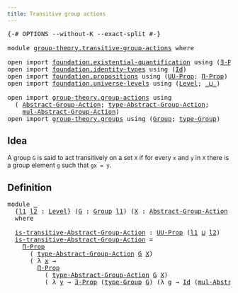 ```yaml
---
title: Transitive group actions
---
```


<pre class="Agda"><a id="50" class="Symbol">{-#</a> <a id="54" class="Keyword">OPTIONS</a> <a id="62" class="Pragma">--without-K</a> <a id="74" class="Pragma">--exact-split</a> <a id="88" class="Symbol">#-}</a>

<a id="93" class="Keyword">module</a> <a id="100" href="group-theory.transitive-group-actions.html" class="Module">group-theory.transitive-group-actions</a> <a id="138" class="Keyword">where</a>

<a id="145" class="Keyword">open</a> <a id="150" class="Keyword">import</a> <a id="157" href="foundation.existential-quantification.html" class="Module">foundation.existential-quantification</a> <a id="195" class="Keyword">using</a> <a id="201" class="Symbol">(</a><a id="202" href="foundation.existential-quantification.html#1666" class="Function">∃-Prop</a><a id="208" class="Symbol">)</a>
<a id="210" class="Keyword">open</a> <a id="215" class="Keyword">import</a> <a id="222" href="foundation.identity-types.html" class="Module">foundation.identity-types</a> <a id="248" class="Keyword">using</a> <a id="254" class="Symbol">(</a><a id="255" href="foundation-core.identity-types.html#1767" class="Datatype">Id</a><a id="257" class="Symbol">)</a>
<a id="259" class="Keyword">open</a> <a id="264" class="Keyword">import</a> <a id="271" href="foundation.propositions.html" class="Module">foundation.propositions</a> <a id="295" class="Keyword">using</a> <a id="301" class="Symbol">(</a><a id="302" href="foundation-core.propositions.html#1393" class="Function">UU-Prop</a><a id="309" class="Symbol">;</a> <a id="311" href="foundation-core.propositions.html#6694" class="Function">Π-Prop</a><a id="317" class="Symbol">)</a>
<a id="319" class="Keyword">open</a> <a id="324" class="Keyword">import</a> <a id="331" href="foundation.universe-levels.html" class="Module">foundation.universe-levels</a> <a id="358" class="Keyword">using</a> <a id="364" class="Symbol">(</a><a id="365" href="Agda.Primitive.html#597" class="Postulate">Level</a><a id="370" class="Symbol">;</a> <a id="372" href="Agda.Primitive.html#810" class="Primitive Operator">_⊔_</a><a id="375" class="Symbol">)</a>

<a id="378" class="Keyword">open</a> <a id="383" class="Keyword">import</a> <a id="390" href="group-theory.group-actions.html" class="Module">group-theory.group-actions</a> <a id="417" class="Keyword">using</a>
  <a id="425" class="Symbol">(</a> <a id="427" href="group-theory.group-actions.html#1205" class="Function">Abstract-Group-Action</a><a id="448" class="Symbol">;</a> <a id="450" href="group-theory.group-actions.html#1514" class="Function">type-Abstract-Group-Action</a><a id="476" class="Symbol">;</a>
    <a id="482" href="group-theory.group-actions.html#1993" class="Function">mul-Abstract-Group-Action</a><a id="507" class="Symbol">)</a>
<a id="509" class="Keyword">open</a> <a id="514" class="Keyword">import</a> <a id="521" href="group-theory.groups.html" class="Module">group-theory.groups</a> <a id="541" class="Keyword">using</a> <a id="547" class="Symbol">(</a><a id="548" href="group-theory.groups.html#2745" class="Function">Group</a><a id="553" class="Symbol">;</a> <a id="555" href="group-theory.groups.html#2988" class="Function">type-Group</a><a id="565" class="Symbol">)</a>
</pre>
## Idea

A group `G` is said to act transitively on a set `X` if for every `x` and `y` in `X` there is a group element `g` such that `gx = y`.

## Definition

<pre class="Agda"><a id="739" class="Keyword">module</a> <a id="746" href="group-theory.transitive-group-actions.html#746" class="Module">_</a>
  <a id="750" class="Symbol">{</a><a id="751" href="group-theory.transitive-group-actions.html#751" class="Bound">l1</a> <a id="754" href="group-theory.transitive-group-actions.html#754" class="Bound">l2</a> <a id="757" class="Symbol">:</a> <a id="759" href="Agda.Primitive.html#597" class="Postulate">Level</a><a id="764" class="Symbol">}</a> <a id="766" class="Symbol">(</a><a id="767" href="group-theory.transitive-group-actions.html#767" class="Bound">G</a> <a id="769" class="Symbol">:</a> <a id="771" href="group-theory.groups.html#2745" class="Function">Group</a> <a id="777" href="group-theory.transitive-group-actions.html#751" class="Bound">l1</a><a id="779" class="Symbol">)</a> <a id="781" class="Symbol">(</a><a id="782" href="group-theory.transitive-group-actions.html#782" class="Bound">X</a> <a id="784" class="Symbol">:</a> <a id="786" href="group-theory.group-actions.html#1205" class="Function">Abstract-Group-Action</a> <a id="808" href="group-theory.transitive-group-actions.html#767" class="Bound">G</a> <a id="810" href="group-theory.transitive-group-actions.html#754" class="Bound">l2</a><a id="812" class="Symbol">)</a>
  <a id="816" class="Keyword">where</a>

  <a id="825" href="group-theory.transitive-group-actions.html#825" class="Function">is-transitive-Abstract-Group-Action</a> <a id="861" class="Symbol">:</a> <a id="863" href="foundation-core.propositions.html#1393" class="Function">UU-Prop</a> <a id="871" class="Symbol">(</a><a id="872" href="group-theory.transitive-group-actions.html#751" class="Bound">l1</a> <a id="875" href="Agda.Primitive.html#810" class="Primitive Operator">⊔</a> <a id="877" href="group-theory.transitive-group-actions.html#754" class="Bound">l2</a><a id="879" class="Symbol">)</a>
  <a id="883" href="group-theory.transitive-group-actions.html#825" class="Function">is-transitive-Abstract-Group-Action</a> <a id="919" class="Symbol">=</a>
    <a id="925" href="foundation-core.propositions.html#6694" class="Function">Π-Prop</a>
      <a id="938" class="Symbol">(</a> <a id="940" href="group-theory.group-actions.html#1514" class="Function">type-Abstract-Group-Action</a> <a id="967" href="group-theory.transitive-group-actions.html#767" class="Bound">G</a> <a id="969" href="group-theory.transitive-group-actions.html#782" class="Bound">X</a><a id="970" class="Symbol">)</a>
      <a id="978" class="Symbol">(</a> <a id="980" class="Symbol">λ</a> <a id="982" href="group-theory.transitive-group-actions.html#982" class="Bound">x</a> <a id="984" class="Symbol">→</a>
        <a id="994" href="foundation-core.propositions.html#6694" class="Function">Π-Prop</a>
          <a id="1011" class="Symbol">(</a> <a id="1013" href="group-theory.group-actions.html#1514" class="Function">type-Abstract-Group-Action</a> <a id="1040" href="group-theory.transitive-group-actions.html#767" class="Bound">G</a> <a id="1042" href="group-theory.transitive-group-actions.html#782" class="Bound">X</a><a id="1043" class="Symbol">)</a>
          <a id="1055" class="Symbol">(</a> <a id="1057" class="Symbol">λ</a> <a id="1059" href="group-theory.transitive-group-actions.html#1059" class="Bound">y</a> <a id="1061" class="Symbol">→</a> <a id="1063" href="foundation.existential-quantification.html#1666" class="Function">∃-Prop</a> <a id="1070" class="Symbol">(</a><a id="1071" href="group-theory.groups.html#2988" class="Function">type-Group</a> <a id="1082" href="group-theory.transitive-group-actions.html#767" class="Bound">G</a><a id="1083" class="Symbol">)</a> <a id="1085" class="Symbol">(λ</a> <a id="1088" href="group-theory.transitive-group-actions.html#1088" class="Bound">g</a> <a id="1090" class="Symbol">→</a> <a id="1092" href="foundation-core.identity-types.html#1767" class="Datatype">Id</a> <a id="1095" class="Symbol">(</a><a id="1096" href="group-theory.group-actions.html#1993" class="Function">mul-Abstract-Group-Action</a> <a id="1122" href="group-theory.transitive-group-actions.html#767" class="Bound">G</a> <a id="1124" href="group-theory.transitive-group-actions.html#782" class="Bound">X</a> <a id="1126" href="group-theory.transitive-group-actions.html#1088" class="Bound">g</a> <a id="1128" href="group-theory.transitive-group-actions.html#982" class="Bound">x</a><a id="1129" class="Symbol">)</a> <a id="1131" href="group-theory.transitive-group-actions.html#1059" class="Bound">y</a><a id="1132" class="Symbol">)))</a>
</pre>